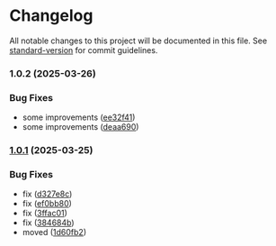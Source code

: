 # Changelog

All notable changes to this project will be documented in this file. See [standard-version](https://github.com/conventional-changelog/standard-version) for commit guidelines.

### 1.0.2 (2025-03-26)


### Bug Fixes

* some improvements ([ee32f41](https://github.com/rodion-andreev/Seq.App.GoogleChat/commit/ee32f41ba60066bc48fbcf09c6189642f5275d1a))
* some improvements ([deaa690](https://github.com/rodion-andreev/Seq.App.GoogleChat/commit/deaa690a8802052688f6d8e49530e23d7095b6d8))

### [1.0.1](https://github.com/rodion-andreev/Seq.App.GoogleChat/compare/v1.1.0...v1.0.1) (2025-03-25)


### Bug Fixes

* fix ([d327e8c](https://github.com/rodion-andreev/Seq.App.GoogleChat/commit/d327e8c2d0190470b834e5a9a80b4ac345af6046))
* fix ([ef0bb80](https://github.com/rodion-andreev/Seq.App.GoogleChat/commit/ef0bb80804dfee9e5784cb684ed63c72833529b0))
* fix ([3ffac01](https://github.com/rodion-andreev/Seq.App.GoogleChat/commit/3ffac016b991304fa78d7e7fa574fb2c2c972507))
* fix ([384684b](https://github.com/rodion-andreev/Seq.App.GoogleChat/commit/384684b2bf386a7670b920ce955cd10530fe25e2))
* moved ([1d60fb2](https://github.com/rodion-andreev/Seq.App.GoogleChat/commit/1d60fb268666fb91e28934b3fa1971045d04cf36))
